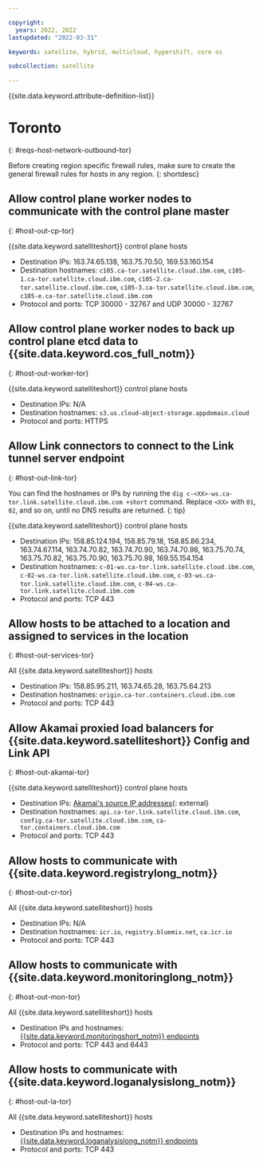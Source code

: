 ```yaml
---

copyright:
  years: 2022, 2022
lastupdated: "2022-03-31"

keywords: satellite, hybrid, multicloud, hypershift, core os

subcollection: satellite

---
```


{{site.data.keyword.attribute-definition-list}}

# Toronto
{: #reqs-host-network-outbound-tor}

Before creating region specific firewall rules, make sure to create the general firewall rules for hosts in any region.
{: shortdesc}


## Allow control plane worker nodes to communicate with the control plane master
{: #host-out-cp-tor}

{{site.data.keyword.satelliteshort}} control plane hosts
* Destination IPs:  163.74.65.138, 163.75.70.50, 169.53.160.154 
* Destination hostnames:  `c105.ca-tor.satellite.cloud.ibm.com`, `c105-1.ca-tor.satellite.cloud.ibm.com`, `c105-2.ca-tor.satellite.cloud.ibm.com`, `c105-3.ca-tor.satellite.cloud.ibm.com`, `c105-e.ca-tor.satellite.cloud.ibm.com` 
* Protocol and ports: TCP 30000 - 32767 and UDP 30000 - 32767

## Allow control plane worker nodes to back up control plane etcd data to {{site.data.keyword.cos_full_notm}}
{: #host-out-worker-tor}

{{site.data.keyword.satelliteshort}} control plane hosts
* Destination IPs: N/A
* Destination hostnames: `s3.us.cloud-object-storage.appdomain.cloud`
* Protocol and ports: HTTPS

## Allow Link connectors to connect to the Link tunnel server endpoint
{: #host-out-link-tor}

You can find the hostnames or IPs by running the `dig c-<XX>-ws.ca-tor.link.satellite.cloud.ibm.com +short` command. Replace `<XX>` with `01`, `02`, and so on, until no DNS results are returned.
{: tip}

{{site.data.keyword.satelliteshort}} control plane hosts
* Destination IPs: 158.85.124.194, 158.85.79.18, 158.85.86.234, 163.74.67.114, 163.74.70.82, 163.74.70.90, 163.74.70.98, 163.75.70.74, 163.75.70.82, 163.75.70.90, 163.75.70.98, 169.55.154.154 
* Destination hostnames: `c-01-ws.ca-tor.link.satellite.cloud.ibm.com`, `c-02-ws.ca-tor.link.satellite.cloud.ibm.com`, `c-03-ws.ca-tor.link.satellite.cloud.ibm.com`, `c-04-ws.ca-tor.link.satellite.cloud.ibm.com`
* Protocol and ports: TCP 443

## Allow hosts to be attached to a location and assigned to services in the location
{: #host-out-services-tor}

All {{site.data.keyword.satelliteshort}} hosts
* Destination IPs: 158.85.95.211, 163.74.65.28, 163.75.64.213  
* Destination hostnames: `origin.ca-tor.containers.cloud.ibm.com`
* Protocol and ports: TCP 443

## Allow Akamai proxied load balancers for {{site.data.keyword.satelliteshort}} Config and Link API
{: #host-out-akamai-tor}

{{site.data.keyword.satelliteshort}} control plane hosts
* Destination IPs: [Akamai's source IP addresses](https://github.com/IBM-Cloud/kube-samples/tree/master/akamai/gtm-liveness-test){: external} 
* Destination hostnames: `api.ca-tor.link.satellite.cloud.ibm.com`, `config.ca-tor.satellite.cloud.ibm.com`, `ca-tor.containers.cloud.ibm.com`
* Protocol and ports: TCP 443

## Allow hosts to communicate with {{site.data.keyword.registrylong_notm}}
{: #host-out-cr-tor}

All {{site.data.keyword.satelliteshort}} hosts
* Destination IPs: N/A
* Destination hostnames: `icr.io`, `registry.bluemix.net`, `ca.icr.io`
* Protocol and ports: TCP 443

## Allow hosts to communicate with {{site.data.keyword.monitoringlong_notm}}
{: #host-out-mon-tor}

All {{site.data.keyword.satelliteshort}} hosts
* Destination IPs and hostnames: [{{site.data.keyword.monitoringshort_notm}} endpoints](/docs/monitoring?topic=monitoring-endpoints)
* Protocol and ports: TCP 443 and 6443

## Allow hosts to communicate with {{site.data.keyword.loganalysislong_notm}}
{: #host-out-la-tor}

All {{site.data.keyword.satelliteshort}} hosts
* Destination IPs and hostnames: [{{site.data.keyword.loganalysislong_notm}} endpoints](/docs/log-analysis?topic=log-analysis-endpoints#endpoints_api_public)
* Protocol and ports: TCP 443



